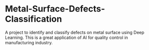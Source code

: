 # Metal-Surface-Defects-Classification
A project to identify and classify defects on metal surface using Deep Learning. This is a great application of AI for quality control in manufacturing industry.
